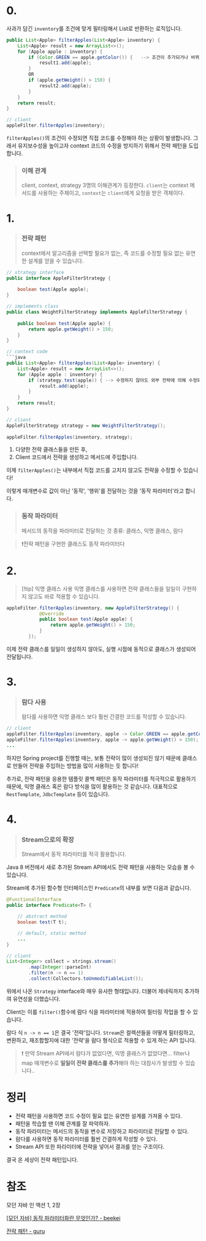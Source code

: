 # 0.
사과가 담긴 `inventory`를 조건에 맞게 필터링해서 List로 반환하는 로직입니다.

```java
public List<Apple> filterApples(List<Apple> inventory) {  
    List<Apple> result = new ArrayList<>();   
    for (Apple apple : inventory) {        
	    if (Color.GREEN == apple.getColor()) {   --> 조건이 추가되거나 바뀌면 직접 context 코드 수정         
		    result1.add(apple);        
		}        
		OR    
		if (apple.getWeight() > 150) {            
			result2.add(apple);       
		} 
	}
    return result;  
}

// client
appleFilter.filterApples(inventory);
```

`filterApples()`의 조건이 수정되면 직접 코드를 수정해야 하는 상황이 발생합니다.
그래서 유지보수성을 높이고자 context 코드의 수정을 방지하기 위해서 전략 패턴을 도입합니다.

> ### 이해 관계
> client, context, strategy 3명의 이해관계가 등장한다.
> `client`는 context 메서드를 사용하는 주체이고, `context`는 `client`에게 요청을 받은 객체이다.

# 1.
> ### 전략 패턴
> context에서 알고리즘을 선택할 필요가 없는, 즉 코드를 수정할 필요 없는 유연한 설계를 얻을 수 있습니다.

```java
// strategy interface
public interface AppleFilterStrategy {  
  
    boolean test(Apple apple);  
}

// implements class
public class WeightFilterStrategy implements AppleFilterStrategy {  
  
    public boolean test(Apple apple) {  
        return apple.getWeight() > 150;  
    }  
}

// context code
```java
public List<Apple> filterApples(List<Apple> inventory) {  
    List<Apple> result = new ArrayList<>();   
    for (Apple apple : inventory) {        
	    if (strategy.test(apple)) { --> 수정하지 않아도 외부 전략에 의해 수정되는 효과!  
		    result.add(apple);  
		}
	}
    return result;  
}

// client
AppleFilterStrategy strategy = new WeightFilterStrategy();  
  
appleFilter.filterApples(inventory, strategy);
```

1. 다양한 전략 클래스들을 만든 후,
2. Client 코드에서 전략을 생성하고 메서드에 주입합니다.

이제 `filterApples()`는 내부에서 직접 코드를 고치지 않고도 전략을 수정할 수 있습니다!

이렇게 매개변수로 값이 아닌 '동작', '행위'를 전달하는 것을 '동작 파라미터'라고 합니다.

> ### 동작 파라미터
> 메서드의 동작을 파라미터로 전달하는 것
> 종류: 클래스, 익명 클래스, 람다

> ❗전략 패턴을 구현한 클래스도 동작 파라미터다
>
# 2.
> [!tip] 익명 클래스 사용
> 익명 클래스를 사용하면 전략 클래스들을 일일이 구현하지 않고도 바로 적용할 수 있습니다.

```java
appleFilter.filterApples(inventory, new AppleFilterStrategy() {  
            @Override  
            public boolean test(Apple apple) {  
                return apple.getWeight() > 150;  
            }  
        });
```

이제 전략 클래스를 일일이 생성하지 않아도, 실행 시점에 동적으로 클래스가 생성되어 전달됩니다.

# 3.
> ### 람다 사용
> 람다를 사용하면 익명 클래스 보다 훨씬 간결한 코드를 작성할 수 있습니다.

```java
// client
appleFilter.filterApples(inventory, apple -> Color.GREEN == apple.getColor());
appleFilter.filterApples(inventory, apple -> apple.getWeight() > 150);
...
```

하지만 Spring project를 진행할 때는, 보통 전략이 많이 생성되진 않기 때문에 클래스로 만들어 전략을 주입하는 방법을 많이 사용하는 듯 합니다!

추가로, 전략 패턴을 응용한 템플릿 콜백 패턴은 동작 파라미터를 적극적으로 활용하기 때문에, 익명 클래스 혹은 람다 방식을 많이 활용하는 것 같습니다.
대표적으로 `RestTemplate`, `JdbcTemplate` 등이 있습니다.

# 4.
> ### Stream으로의 확장
> Stream에서 동작 파라미터를 적극 활용합니다.

Java 8 버전에서 새로 추가된 Stream API에서도 전략 패턴을 사용하는 모습을 볼 수 있습니다.

Stream에 추가된 함수형 인터페이스인 `Predicate`의 내부를 보면 다음과 같습니다.

```java
@FunctionalInterface  
public interface Predicate<T> {  

	// abstract method
    boolean test(T t);  

	// default, static method
	...
}

// client
List<Integer> collect = strings.stream()  
        .map(Integer::parseInt)  
        .filter(n -> n == 1)  
        .collect(Collectors.toUnmodifiableList());
```

위에서 나온 `Strategy` interface와 매우 유사한 형태입니다. 더불어 제네릭까지 추가하여 유연성을 더했습니다.

Client는 이를 `filter()`함수에 람다 식을 파라미터에 적용하여 필터링 작업을 할 수 있습니다.

람다 식 `n -> n == 1`은 결국 '전략'입니다.
`Stream`은 컬렉션들을 어떻게 필터링하고, 변환하고, 재조합할지에 대한 '전략'을 람다 형식으로 적용할 수 있게 하는 API 입니다.

> ❗ 만약 Stream API에서 람다가 없었다면, 익명 클래스가 없었다면...
> filter나 map 매개변수로 **일일이 전략 클래스를 추가**해야 하는 대참사가 발생할 수 있습니다..


# 정리
- 전략 패턴을 사용하면 코드 수정이 필요 없는 유연한 설계를 가져올 수 있다.
- 패턴을 학습할 땐 이해 관계를 잘 파악하자.
- 동작 파라미터는 메서드의 동작을 변수로 저장하고 파라미터로 전달할 수 있다.
- 람다를 사용하면 동작 파라미터를 훨씬 간결하게 작성할 수 있다.
- Stream API 또한 파라미터에 전략을 넣어서 결과를 얻는 구조이다.

결국 온 세상이 전략 패턴입니다.

# 참조
모던 자바 인 액션 1, 2장

[[모던 자바] 동작 파라미터화란 무엇인가? - beekei](https://devbksheen.tistory.com/entry/%EB%AA%A8%EB%8D%98-%EC%9E%90%EB%B0%94-%EB%8F%99%EC%9E%91-%ED%8C%8C%EB%9D%BC%EB%AF%B8%ED%84%B0%ED%99%94%EB%9E%80-%EB%AC%B4%EC%97%87%EC%9D%B8%EA%B0%80)

[전략 패턴 - guru](https://refactoring.guru/ko/design-patterns/strategy)